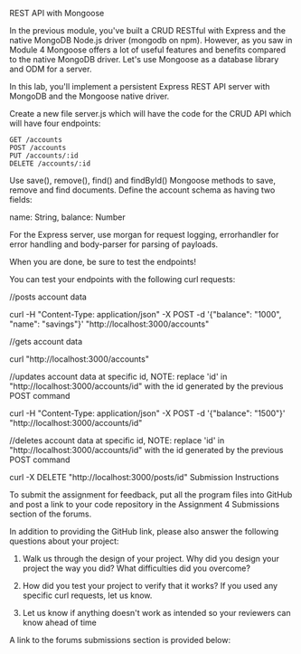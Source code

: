 REST API with Mongoose

In the previous module, you've built a CRUD RESTful with Express and the native MongoDB Node.js driver (mongodb on npm). However, as you saw in Module 4 Mongoose offers a lot of useful features and benefits compared to the native MongoDB driver. Let's use Mongoose as a database library and ODM for a server.

In this lab, you'll implement a persistent Express REST API server with MongoDB and the Mongoose native driver.

Create a new file server.js which will have the code for the CRUD API which will have four endpoints:

    GET /accounts
    POST /accounts
    PUT /accounts/:id
    DELETE /accounts/:id

Use save(), remove(), find() and findById() Mongoose methods to save, remove and find documents. Define the account schema as having two fields:

  name: String,
  balance: Number

For the Express server, use morgan for request logging, errorhandler for error handling and body-parser for parsing of payloads.

When you are done, be sure to test the endpoints!

You can test your endpoints with the following curl requests:

//posts account data

curl -H "Content-Type: application/json" -X POST -d '{"balance": "1000", "name": "savings"}' "http://localhost:3000/accounts"

//gets account data

curl "http://localhost:3000/accounts"

//updates account data at specific id, NOTE: replace 'id' in "http://localhost:3000/accounts/id" with the id generated by the previous POST command

curl -H "Content-Type: application/json" -X POST -d '{"balance": "1500"}' "http://localhost:3000/accounts/id"

//deletes account data at specific id, NOTE: replace 'id' in "http://localhost:3000/accounts/id" with the id generated by the previous POST command

curl -X DELETE "http://localhost:3000/posts/id"
Submission Instructions

To submit the assignment for feedback, put all the program files into GitHub and post a link to your code repository in the Assignment 4 Submissions section of the forums.

In addition to providing the GitHub link, please also answer the following questions about your project:

1. Walk us through the design of your project. Why did you design your project the way you did? What difficulties did you overcome?

2. How did you test your project to verify that it works? If you used any specific curl requests, let us know.

3. Let us know if anything doesn't work as intended so your reviewers can know ahead of time

A link to the forums submissions section is provided below:

